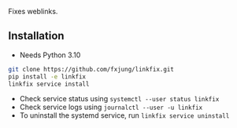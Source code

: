 Fixes weblinks.

## Installation
- Needs Python 3.10

```bash
git clone https://github.com/fxjung/linkfix.git
pip install -e linkfix
linkfix service install
```

- Check service status using `systemctl --user status linkfix`
- Check service logs using `journalctl --user -u linkfix`
- To uninstall the systemd service, run `linkfix service uninstall`